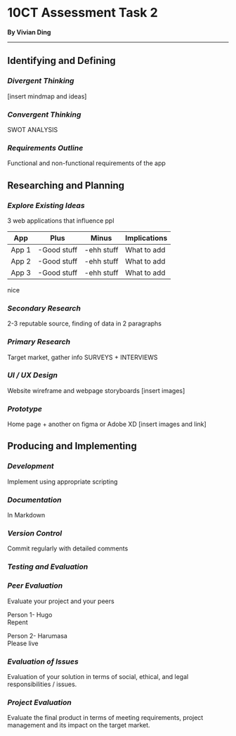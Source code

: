 
<br>

# **10CT Assessment Task 2**
**By Vivian Ding**

---

## **Identifying and Defining**
### *Divergent Thinking*

[insert mindmap and ideas]

### *Convergent Thinking*

SWOT ANALYSIS

### *Requirements Outline*

Functional and non-functional requirements of the app

## **Researching and Planning**
### *Explore Existing Ideas*

3 web applications that influence ppl

| App | Plus | Minus | Implications |
|-----|------|-------|--------------|
| App 1| -Good stuff | -ehh stuff | What to add |
| App 2| -Good stuff | -ehh stuff | What to add |
| App 3| -Good stuff | -ehh stuff | What to add |

nice




### *Secondary Research*

2-3 reputable source, finding of data in 2 paragraphs

### *Primary Research*

Target market, gather info
SURVEYS + INTERVIEWS

### *UI / UX Design*

Website wireframe and webpage storyboards
[insert images]

### *Prototype*

Home page + another on figma or Adobe XD
[insert images and link]

## **Producing and Implementing**

### *Development*

Implement using appropriate scripting

### *Documentation*

In Markdown

### *Version Control*

Commit regularly with detailed comments

### *Testing and Evaluation*

### *Peer Evaluation*

Evaluate your project and your peers

Person 1- Hugo  
Repent

Person 2- Harumasa  
Please live

### *Evaluation of Issues*

Evaluation of your solution in terms of social, ethical, and legal responsibilities / issues.

### *Project Evaluation*

Evaluate the final product in terms of meeting requirements, project management and its impact on the target market.

